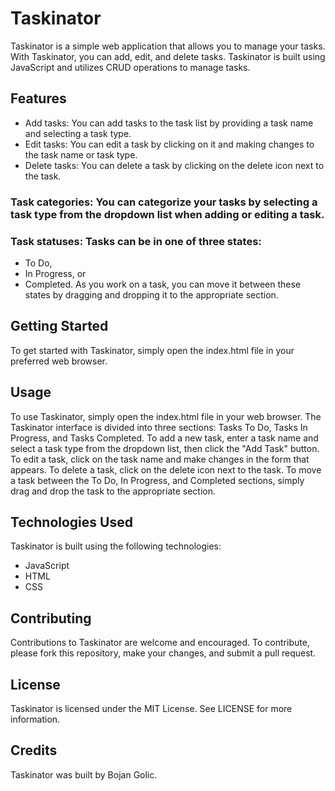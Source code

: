# Taskinator
Taskinator is a simple web application that allows you to manage your tasks. With Taskinator, you can add, edit, and delete tasks. Taskinator is built using JavaScript and utilizes CRUD operations to manage tasks.

## Features
- Add tasks: You can add tasks to the task list by providing a task name and selecting a task type.
- Edit tasks: You can edit a task by clicking on it and making changes to the task name or task type.
- Delete tasks: You can delete a task by clicking on the delete icon next to the task.

### Task categories: You can categorize your tasks by selecting a task type from the dropdown list when adding or editing a task.

### Task statuses: Tasks can be in one of three states: 
- To Do, 
- In Progress, or 
- Completed. 
As you work on a task, you can move it between these states by dragging and dropping it to the appropriate section.

## Getting Started
To get started with Taskinator, simply open the index.html file in your preferred web browser.

## Usage
To use Taskinator, simply open the index.html file in your web browser. The Taskinator interface is divided into three sections: Tasks To Do, Tasks In Progress, and Tasks Completed. To add a new task, enter a task name and select a task type from the dropdown list, then click the "Add Task" button. To edit a task, click on the task name and make changes in the form that appears. To delete a task, click on the delete icon next to the task. To move a task between the To Do, In Progress, and Completed sections, simply drag and drop the task to the appropriate section.

## Technologies Used
Taskinator is built using the following technologies:

- JavaScript
- HTML
- CSS

## Contributing
Contributions to Taskinator are welcome and encouraged. To contribute, please fork this repository, make your changes, and submit a pull request.

## License
Taskinator is licensed under the MIT License. See LICENSE for more information.

## Credits
Taskinator was built by Bojan Golic.